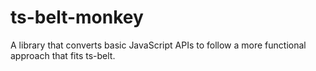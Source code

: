 # ts-belt-monkey
A library that converts basic JavaScript APIs to follow a more functional approach that fits ts-belt.
